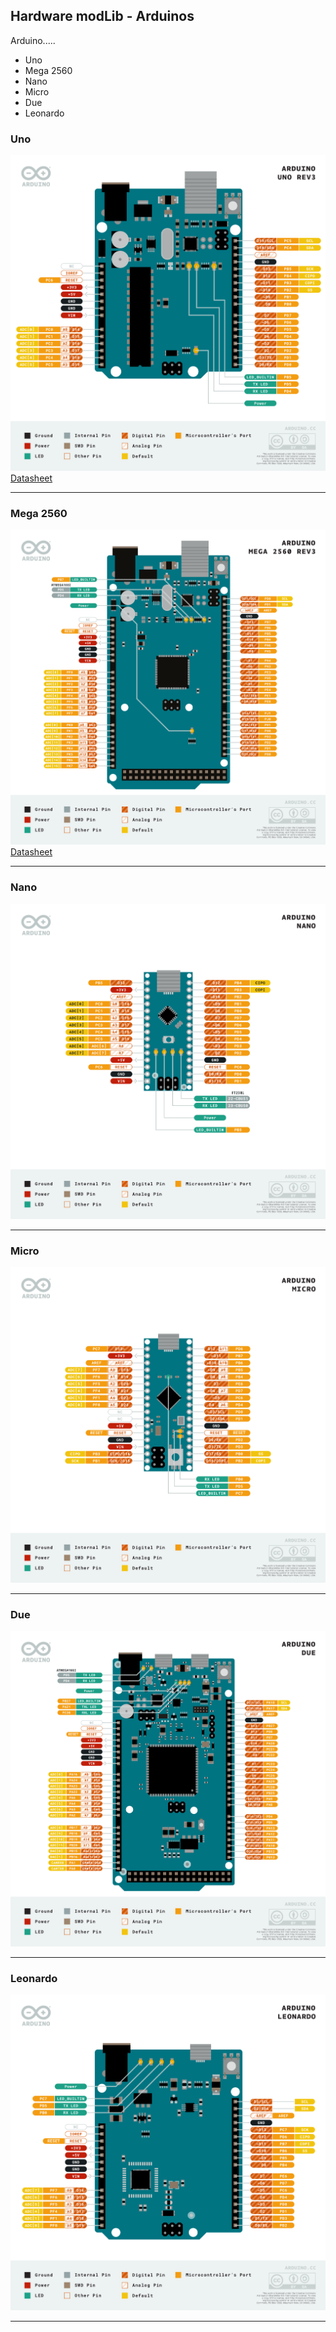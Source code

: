 Hardware modLib - Arduinos
---
Arduino.....
- Uno
- Mega 2560
- Nano
- Micro
- Due
- Leonardo

### Uno
<img src="https://github.com/ricehung29/hardware_modLib/blob/main/Arduinos/Uno/Uno.png" alt="" title="Arduino Uno">
<a href="https://github.com/ricehung29/hardware_modLib/blob/main/Arduinos/Uno/Uno.pdf">Datasheet</a>

---
### Mega 2560
<img src="https://github.com/ricehung29/hardware_modLib/blob/main/Arduinos/Mega2560/Mega2560.png" alt="" title="Arduino Mega2560">
<a href="https://github.com/ricehung29/hardware_modLib/blob/main/Arduinos/Mega/Mega.pdf">Datasheet</a>

---
### Nano
<img src="https://github.com/ricehung29/hardware_modLib/blob/main/Arduinos/Nano/Nano.png" alt="" title="Arduino Nano">

---
### Micro
<img src="https://github.com/ricehung29/hardware_modLib/blob/main/Arduinos/Micro/Micro.png" alt="" title="Arduino Micro">

---
### Due
<img src="https://github.com/ricehung29/hardware_modLib/blob/main/Arduinos/Due/Due.png" alt="" title="Arduino Due">

---

### Leonardo
<img src="https://github.com/ricehung29/hardware_modLib/blob/main/Arduinos/Leonardo/Leonardo.png" alt="" title="Arduino Leonardo">

---


